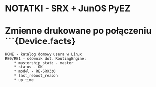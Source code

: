 # NOTATKI - SRX + JunOS PyEZ

# Zmienne drukowane po połączeniu ```{Device.facts}
```
HOME - katalog domowy usera w Linux
RE0/RE1 - słownik dot. RoutingEngine:
    * mastership_state - master
    * status - OK 
    * model - RE-SRX320
    * last_reboot_reason
    * up_time

```